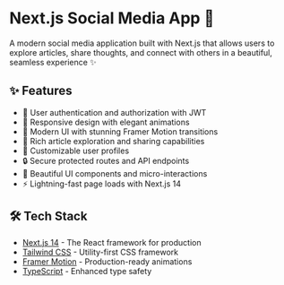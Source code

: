 # Next.js Social Media App 🚀

A modern social media application built with Next.js that allows users to explore articles, share thoughts, and connect with others in a beautiful, seamless experience ✨

## ✨ Features

- 🔐 User authentication and authorization with JWT
- 📱 Responsive design with elegant animations
- 🎨 Modern UI with stunning Framer Motion transitions
- 📝 Rich article exploration and sharing capabilities
- 👤 Customizable user profiles
- 🔒 Secure protected routes and API endpoints
- 🌙 Beautiful UI components and micro-interactions
- ⚡️ Lightning-fast page loads with Next.js 14

## 🛠️ Tech Stack

- [Next.js 14](https://nextjs.org/) - The React framework for production
- [Tailwind CSS](https://tailwindcss.com/) - Utility-first CSS framework
- [Framer Motion](https://www.framer.com/motion/) - Production-ready animations
- [TypeScript](https://www.typescriptlang.org/) - Enhanced type safety

